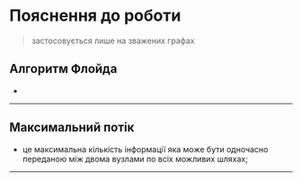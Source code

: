 # Пояснення до роботи
> застосовується лише на зважених графах

## Алгоритм Флойда
- 

---

## Максимальний потік
- це максимальна кількість інформації яка може бути одночасно переданою між двома вузлами по всіх можливих шляхах;
---